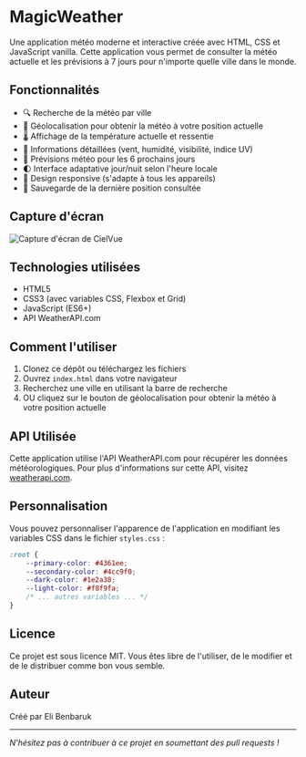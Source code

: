 # MagicWeather

Une application météo moderne et interactive créée avec HTML, CSS et JavaScript vanilla. Cette application vous permet de consulter la météo actuelle et les prévisions à 7 jours pour n'importe quelle ville dans le monde.

## Fonctionnalités

- 🔍 Recherche de la météo par ville
- 📍 Géolocalisation pour obtenir la météo à votre position actuelle
- 🌡️ Affichage de la température actuelle et ressentie
- 💨 Informations détaillées (vent, humidité, visibilité, indice UV)
- 📅 Prévisions météo pour les 6 prochains jours
- 🌓 Interface adaptative jour/nuit selon l'heure locale
- 📱 Design responsive (s'adapte à tous les appareils)
- 🔄 Sauvegarde de la dernière position consultée

## Capture d'écran

![Capture d'écran de CielVue](https://placeholder-image.com/screenshot.png)

## Technologies utilisées

- HTML5
- CSS3 (avec variables CSS, Flexbox et Grid)
- JavaScript (ES6+)
- API WeatherAPI.com

## Comment l'utiliser

1. Clonez ce dépôt ou téléchargez les fichiers
2. Ouvrez `index.html` dans votre navigateur
3. Recherchez une ville en utilisant la barre de recherche
4. OU cliquez sur le bouton de géolocalisation pour obtenir la météo à votre position actuelle

## API Utilisée

Cette application utilise l'API WeatherAPI.com pour récupérer les données météorologiques. Pour plus d'informations sur cette API, visitez [weatherapi.com](https://www.weatherapi.com/).

## Personnalisation

Vous pouvez personnaliser l'apparence de l'application en modifiant les variables CSS dans le fichier `styles.css` :

```css
:root {
    --primary-color: #4361ee;
    --secondary-color: #4cc9f0;
    --dark-color: #1e2a38;
    --light-color: #f8f9fa;
    /* ... autres variables ... */
}
```

## Licence

Ce projet est sous licence MIT. Vous êtes libre de l'utiliser, de le modifier et de le distribuer comme bon vous semble.

## Auteur

Créé par Eli Benbaruk

---

*N'hésitez pas à contribuer à ce projet en soumettant des pull requests !* 